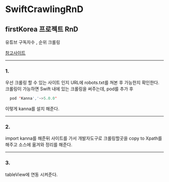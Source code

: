 # SwiftCrawlingRnD

## firstKorea 프로젝트 RnD


유튜브 구독자수 , 순위 크롤링 

[참고사이트](https://kr.noxinfluencer.com/youtube-channel-rank/top-100-kr-all-youtuber-sorted-by-subs-weekly)

------

### 1.
우선 크롤링 할 수 있는 사이트 인지 URL에 robots.txt를 쳐본 후 가능한지 확인한다.
크롤링이 가능하면 Swift 내에 있는 크롤링을 써주는데, pod를 추가 후

    
 ``` java
   pod 'Kanna','~>5.0.0'
```
이렇게 kanna를 설치 해준다.

------

### 2.

import kanna를 해준뒤 사이트를 가서 개발자도구로 크롤링할곳을 copy to Xpath를 해주고 
소스에 옮겨와 정리를 해준다.

----

### 3. 

tableView에 연동 시켜준다. 
